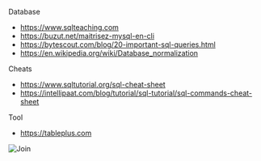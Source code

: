 Database
* https://www.sqlteaching.com
* https://buzut.net/maitrisez-mysql-en-cli
* https://bytescout.com/blog/20-important-sql-queries.html
* https://en.wikipedia.org/wiki/Database_normalization

Cheats
* https://www.sqltutorial.org/sql-cheat-sheet
* https://intellipaat.com/blog/tutorial/sql-tutorial/sql-commands-cheat-sheet

Tool
- https://tableplus.com

![Join](https://pbs.twimg.com/media/D4xvX_oWwAESxXB.jpg:large)
